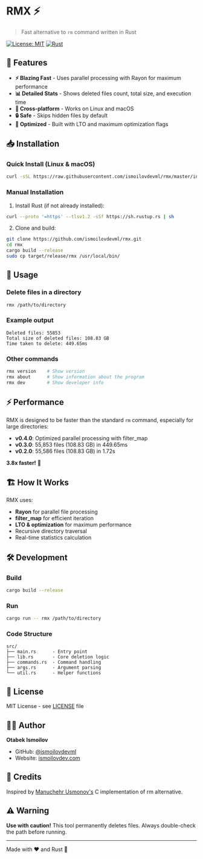 # RMX ⚡

> Fast alternative to `rm` command written in Rust

[![License: MIT](https://img.shields.io/badge/License-MIT-blue.svg)](https://opensource.org/licenses/MIT)
[![Rust](https://img.shields.io/badge/rust-1.70+-orange.svg)](https://www.rust-lang.org)

## 🚀 Features

- **⚡ Blazing Fast** - Uses parallel processing with Rayon for maximum performance
- **📊 Detailed Stats** - Shows deleted files count, total size, and execution time
- **🎯 Cross-platform** - Works on Linux and macOS
- **🔒 Safe** - Skips hidden files by default
- **💪 Optimized** - Built with LTO and maximum optimization flags

## 📥 Installation

### Quick Install (Linux & macOS)

```bash
curl -sSL https://raw.githubusercontent.com/ismoilovdevml/rmx/master/install.sh | bash
```

### Manual Installation

1. Install Rust (if not already installed):
```bash
curl --proto '=https' --tlsv1.2 -sSf https://sh.rustup.rs | sh
```

2. Clone and build:
```bash
git clone https://github.com/ismoilovdevml/rmx.git
cd rmx
cargo build --release
sudo cp target/release/rmx /usr/local/bin/
```

## 🎯 Usage

### Delete files in a directory
```bash
rmx /path/to/directory
```

### Example output
```
Deleted files: 55853
Total size of deleted files: 108.83 GB
Time taken to delete: 449.65ms
```

### Other commands
```bash
rmx version    # Show version
rmx about      # Show information about the program
rmx dev        # Show developer info
```

## ⚡ Performance

RMX is designed to be faster than the standard `rm` command, especially for large directories:

- **v0.4.0**: Optimized parallel processing with filter_map
- **v0.3.0**: 55,853 files (108.83 GB) in 449.65ms
- **v0.2.0**: 55,586 files (108.83 GB) in 1.72s

**3.8x faster!** 🚀

## 🏗️ How It Works

RMX uses:
- **Rayon** for parallel file processing
- **filter_map** for efficient iteration
- **LTO & optimization** for maximum performance
- Recursive directory traversal
- Real-time statistics calculation

## 🛠️ Development

### Build
```bash
cargo build --release
```

### Run
```bash
cargo run -- rmx /path/to/directory
```

### Code Structure
```
src/
├── main.rs      - Entry point
├── lib.rs       - Core deletion logic
├── commands.rs  - Command handling
├── args.rs      - Argument parsing
└── util.rs      - Helper functions
```

## 📝 License

MIT License - see [LICENSE](LICENSE) file

## 👨‍💻 Author

**Otabek Ismoilov**
- GitHub: [@ismoilovdevml](https://github.com/ismoilovdevml)
- Website: [ismoilovdev.com](https://ismoilovdev.com)

## 🙏 Credits

Inspired by [Manuchehr Usmonov's](https://github.com/yetimdasturchi) C implementation of rm alternative.

## ⚠️ Warning

**Use with caution!** This tool permanently deletes files. Always double-check the path before running.

---

Made with ❤️ and Rust 🦀